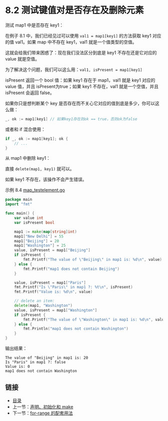 # 8.2 测试键值对是否存在及删除元素

测试 map1 中是否存在 key1：

在例子 8.1 中，我们已经见过可以使用 `val1 = map1[key1]` 的方法获取 key1 对应的值 val1。如果 map 中不存在 key1，val1 就是一个值类型的空值。

这就会给我们带来困惑了：现在我们没法区分到底是 key1 不存在还是它对应的 value 就是空值。

为了解决这个问题，我们可以这么用：`val1, isPresent = map1[key1]`

isPresent 返回一个 bool 值：如果 key1 存在于 map1，val1 就是 key1 对应的 value 值，并且 isPresent为true；如果 key1 不存在，val1 就是一个空值，并且 isPresent 会返回 false。

如果你只是想判断某个 key 是否存在而不关心它对应的值到底是多少，你可以这么做：

```go
_, ok := map1[key1] // 如果key1存在则ok == true，否则ok为false
```

或者和 if 混合使用：

```go
if _, ok := map1[key1]; ok {
	// ...
}
```

从 map1 中删除 key1：

直接 `delete(map1, key1)` 就可以。

如果 key1 不存在，该操作不会产生错误。

示例 8.4 [map_testelement.go](examples/chapter_8/map_testelement.go)

```go
package main
import "fmt"

func main() {
	var value int
	var isPresent bool

	map1 := make(map[string]int)
	map1["New Delhi"] = 55
	map1["Beijing"] = 20
	map1["Washington"] = 25
	value, isPresent = map1["Beijing"]
	if isPresent {
		fmt.Printf("The value of \"Beijing\" in map1 is: %d\n", value)
	} else {
		fmt.Printf("map1 does not contain Beijing")
	}

	value, isPresent = map1["Paris"]
	fmt.Printf("Is \"Paris\" in map1 ?: %t\n", isPresent)
	fmt.Printf("Value is: %d\n", value)

	// delete an item:
	delete(map1, "Washington")
	value, isPresent = map1["Washington"]
	if isPresent {
		fmt.Printf("The value of \"Washington\" in map1 is: %d\n", value)
	} else {
		fmt.Println("map1 does not contain Washington")
	}
}
```

输出结果：

	The value of "Beijing" in map1 is: 20
	Is "Paris" in map1 ?: false
	Value is: 0
	map1 does not contain Washington


<extoc></extoc>

## 链接

- [目录](directory.md)
- 上一节：[声明、初始化和 make](08.1.md)
- 下一节：[for-range 的配套用法](08.3.md)
